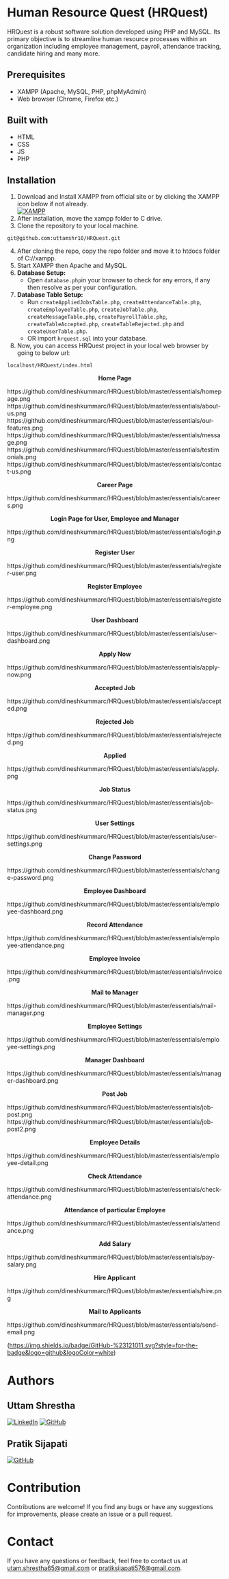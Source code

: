 # Human Resource Quest (HRQuest)
HRQuest is a robust software solution developed using PHP and MySQL. Its primary objective is to streamline human resource processes within an organization including employee management, payroll, attendance tracking, candidate hiring and many more.

## Prerequisites
- XAMPP (Apache, MySQL, PHP, phpMyAdmin)
- Web browser (Chrome, Firefox etc.)

## Built with
- HTML
- CSS
- JS
- PHP

## Installation
1. Download and Install XAMPP from official site or by clicking the XAMPP icon below if not already.
   <br>[![XAMPP](https://raw.githubusercontent.com/rdecarlo73/icons/master/xampp.ico)](https://www.apachefriends.org/download.html)
2. After installation, move the xampp folder to C drive.
3. Clone the repository to your local machine.
```
git@github.com:uttamshr10/HRQuest.git
```
4. After cloning the repo, copy the repo folder and move it to htdocs folder of C://xampp.
5. Start XAMPP then Apache and MySQL.
6. **Database Setup:**
   - Open `database.php`in your browser to check for any errors, if any then resolve as per your configuration.
7. **Database Table Setup:**
   - Run `createAppliedJobsTable.php`, `createAttendanceTable.php`, `createEmployeeTable.php`, `createJobTable.php`, `createMessageTable.php`,
     `createPayrollTable.php`, `createTableAccepted.php`, `createTableRejected.php` and `createUserTable.php`.
   - OR import `hrquest.sql` into your database.
8. Now, you can access HRQuest project in your local web browser by going to below url:
```
localhost/HRQuest/index.html
```
<p align="center"><b>Home Page</b></p>
https://github.com/dineshkummarc/HRQuest/blob/master/essentials/homepage.png
https://github.com/dineshkummarc/HRQuest/blob/master/essentials/about-us.png
https://github.com/dineshkummarc/HRQuest/blob/master/essentials/our-features.png
https://github.com/dineshkummarc/HRQuest/blob/master/essentials/message.png
https://github.com/dineshkummarc/HRQuest/blob/master/essentials/testimonials.png
https://github.com/dineshkummarc/HRQuest/blob/master/essentials/contact-us.png
<p align="center"><b>Career Page</b></p>
https://github.com/dineshkummarc/HRQuest/blob/master/essentials/careers.png
<p align="center"><b>Login Page for User, Employee and Manager</b></p>
https://github.com/dineshkummarc/HRQuest/blob/master/essentials/login.png
<p align="center"><b>Register User</b></p>
https://github.com/dineshkummarc/HRQuest/blob/master/essentials/register-user.png
<p align="center"><b>Register Employee</b></p>
https://github.com/dineshkummarc/HRQuest/blob/master/essentials/register-employee.png
<p align="center"><b>User Dashboard</b></p>
https://github.com/dineshkummarc/HRQuest/blob/master/essentials/user-dashboard.png
<p align="center"><b>Apply Now</b></p>
https://github.com/dineshkummarc/HRQuest/blob/master/essentials/apply-now.png
<p align="center"><b>Accepted Job</b></p>
https://github.com/dineshkummarc/HRQuest/blob/master/essentials/accepted.png
<p align="center"><b>Rejected Job</b></p>
https://github.com/dineshkummarc/HRQuest/blob/master/essentials/rejected.png
<p align="center"><b>Applied</b></p>
https://github.com/dineshkummarc/HRQuest/blob/master/essentials/apply.png
<p align="center"><b>Job Status</b></p>
https://github.com/dineshkummarc/HRQuest/blob/master/essentials/job-status.png
<p align="center"><b>User Settings</b></p>
https://github.com/dineshkummarc/HRQuest/blob/master/essentials/user-settings.png
<p align="center"><b>Change Password</b></p>
https://github.com/dineshkummarc/HRQuest/blob/master/essentials/change-password.png
<p align="center"><b>Employee Dashboard</b></p>
https://github.com/dineshkummarc/HRQuest/blob/master/essentials/employee-dashboard.png
<p align="center"><b>Record Attendance</b></p>
https://github.com/dineshkummarc/HRQuest/blob/master/essentials/employee-attendance.png
<p align="center"><b>Employee Invoice</b></p>
https://github.com/dineshkummarc/HRQuest/blob/master/essentials/invoice.png
<p align="center"><b>Mail to Manager</b></p>
https://github.com/dineshkummarc/HRQuest/blob/master/essentials/mail-manager.png
<p align="center"><b>Employee Settings</b></p>
https://github.com/dineshkummarc/HRQuest/blob/master/essentials/employee-settings.png
<p align="center"><b>Manager Dashboard</b></p>
https://github.com/dineshkummarc/HRQuest/blob/master/essentials/manager-dashboard.png
<p align="center"><b>Post Job</b></p>
https://github.com/dineshkummarc/HRQuest/blob/master/essentials/job-post.png
https://github.com/dineshkummarc/HRQuest/blob/master/essentials/job-post2.png
<p align="center"><b>Employee Details</b></p>
https://github.com/dineshkummarc/HRQuest/blob/master/essentials/employee-detail.png
<p align="center"><b>Check Attendance</b></p>
https://github.com/dineshkummarc/HRQuest/blob/master/essentials/check-attendance.png
<p align="center"><b>Attendance of particular Employee</b></p>
https://github.com/dineshkummarc/HRQuest/blob/master/essentials/attendance.png
<p align="center"><b>Add Salary</b></p>
https://github.com/dineshkummarc/HRQuest/blob/master/essentials/pay-salary.png
<p align="center"><b>Hire Applicant</b></p>
https://github.com/dineshkummarc/HRQuest/blob/master/essentials/hire.png
<p align="center"><b>Mail to Applicants</b></p>
https://github.com/dineshkummarc/HRQuest/blob/master/essentials/send-email.png

(https://img.shields.io/badge/GitHub-%23121011.svg?style=for-the-badge&logo=github&logoColor=white)

# Authors

## Uttam Shrestha
[![LinkedIn](https://img.shields.io/badge/-LinkedIn-blue?style=flat-square&logo=linkedin&logoColor=white)](www.linkedin.com/in/uttamshr)
[![GitHub](https://img.shields.io/badge/GitHub-%23121011.svg?style=for-the-badge&logo=github&logoColor=white)](https://github.com/uttamshr10)

## Pratik Sijapati
[![GitHub](https://img.shields.io/badge/GitHub-%23121011.svg?style=for-the-badge&logo=github&logoColor=white)](https://github.com/pratiksijapati)

# Contribution
Contributions are welcome! If you find any bugs or have any suggestions for improvements, please create an issue or a pull request.

# Contact
If you have any questions or feedback, feel free to contact us at utam.shrestha65@gmail.com or pratiksijapati576@gmail.com.
